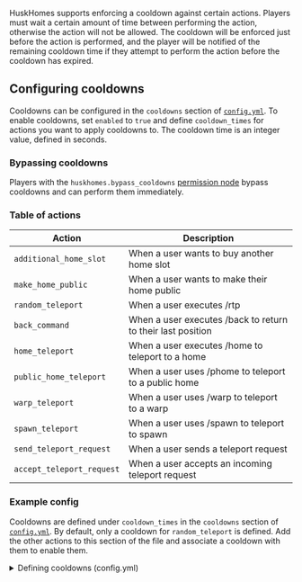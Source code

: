 HuskHomes supports enforcing a cooldown against certain actions. Players must wait a certain amount of time between performing the action, otherwise the action will not be allowed. The cooldown will be enforced just before the action is performed, and the player will be notified of the remaining cooldown time if they attempt to perform the action before the cooldown has expired.

## Configuring cooldowns
Cooldowns can be configured in the `cooldowns` section of [`config.yml`](config-files). To enable cooldowns, set `enabled` to `true` and define `cooldown_times` for actions you want to apply cooldowns to. The cooldown time is an integer value, defined in seconds.

### Bypassing cooldowns
Players with the `huskhomes.bypass_cooldowns` [permission node](commands) bypass cooldowns and can perform them immediately.

### Table of actions
| Action                    | Description                                                 |
|---------------------------|-------------------------------------------------------------|
| `additional_home_slot`    | When a user wants to buy another home slot                  |
| `make_home_public`        | When a user wants to make their home public                 |
| `random_teleport`         | When a user executes /rtp                                   |
| `back_command`            | When a user executes /back to return to their last position |
| `home_teleport`           | When a user executes /home to teleport to a home            |
| `public_home_teleport`    | When a user uses /phome to teleport to a public home        |
| `warp_teleport`           | When a user uses /warp to teleport to a warp                |
| `spawn_teleport`          | When a user uses /spawn to teleport to spawn                |
| `send_teleport_request`   | When a user sends a teleport request                        |
| `accept_teleport_request` | When a user accepts an incoming teleport request            |

### Example config
Cooldowns are defined under `cooldown_times` in the `cooldowns` section of [`config.yml`](config-files). By default, only a cooldown for `random_teleport` is defined. Add the other actions to this section of the file and associate a cooldown with them to enable them.

<details>
<summary>Defining cooldowns (config.yml)</summary>

```yaml
cooldowns:
  # Whether to apply a cooldown between performing certain actions
  enabled: true
  # Set a cooldown between performing actions (in seconds). Docs: https://william278.net/docs/huskhomes/cooldowns/
  cooldown_times:
      additional_home_slot: 0
      make_home_public: 0
      random_teleport: 600
      back_command: 0
      home_teleport: 0
      public_home_teleport: 0
      warp_teleport: 0
      spawn_teleport: 0
      send_teleport_request: 0
      accept_teleport_request: 0
```
</details>
